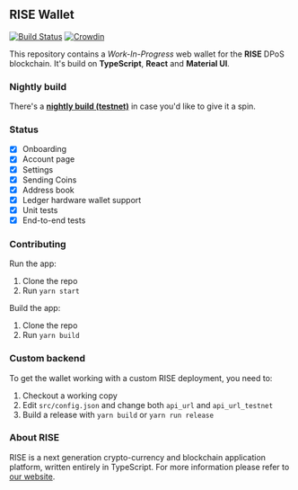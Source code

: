 ## RISE Wallet

[![Build Status](https://travis-ci.org/RiseVision/rise-react-wallet.svg?branch=master)](https://travis-ci.org/RiseVision/rise-react-wallet)
[![Crowdin](https://d322cqt584bo4o.cloudfront.net/rise-web-wallet/localized.svg)](https://crowdin.com/project/rise-web-wallet)

This repository contains a _Work-In-Progress_ web wallet for the **RISE** DPoS blockchain. It's build on **TypeScript**, **React** and **Material UI**.

### Nightly build

There's a **[nightly build (testnet)](http://risevision.github.io/rise-react-wallet/index.html)** in case you'd like to give it a spin.

### Status

- [x] Onboarding
- [x] Account page
- [x] Settings
- [x] Sending Coins
- [x] Address book
- [x] Ledger hardware wallet support
- [x] Unit tests
- [x] End-to-end tests

### Contributing

Run the app:
1. Clone the repo
1. Run `yarn start`

Build the app:
1. Clone the repo
1. Run `yarn build`

### Custom backend

To get the wallet working with a custom RISE deployment, you need to:
1. Checkout a working copy
1. Edit `src/config.json` and change both `api_url` and `api_url_testnet`
1. Build a release with `yarn build` or `yarn run release`


### About RISE

RISE is a next generation crypto-currency and blockchain application platform, written entirely in TypeScript. For more information please refer to [our website](https://rise.vision/).
